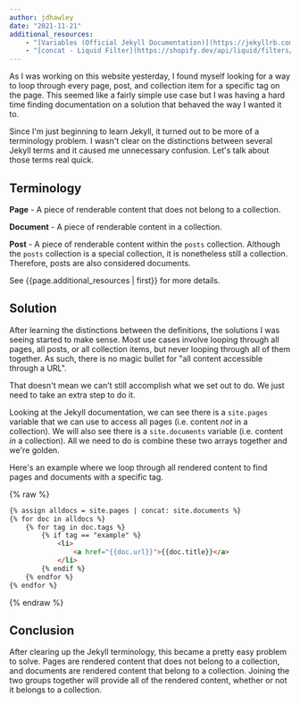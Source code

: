 ```yaml
---
author: jdhawley
date: "2021-11-21"
additional_resources: 
    - "[Variables (Official Jekyll Documentation)](https://jekyllrb.com/docs/variables/)"
    - "[concat - Liquid Filter](https://shopify.dev/api/liquid/filters/array-filters#concat)"
---
```


As I was working on this website yesterday, I found myself looking for a way to loop through every page, post, and collection item for a specific tag on the page. This seemed like a fairly simple use case but I was having a hard time finding documentation on a solution that behaved the way I wanted it to.

Since I'm just beginning to learn Jekyll, it turned out to be more of a terminology problem. I wasn't clear on the distinctions between several Jekyll terms and it caused me unnecessary confusion. Let's talk about those terms real quick.

## Terminology

**Page** - A piece of renderable content that does not belong to a collection.

**Document** - A piece of renderable content in a collection.

**Post** - A piece of renderable content within the `posts` collection. Although the `posts` collection is a special collection, it is nonetheless still a collection. Therefore, posts are also considered documents.

See {{page.additional_resources | first}} for more details.

## Solution

After learning the distinctions between the definitions, the solutions I was seeing started to make sense. Most use cases involve looping through all pages, all posts, or all collection items, but never looping through all of them together. As such, there is no magic bullet for "all content accessible through a URL".

That doesn't mean we can't still accomplish what we set out to do. We just need to take an extra step to do it.

Looking at the Jekyll documentation, we can see there is a `site.pages` variable that we can use to access all pages (i.e. content *not* in a collection). We will also see there is a `site.documents` variable (i.e. content *in* a collection). All we need to do is combine these two arrays together and we're golden. 

Here's an example where we loop through all rendered content to find pages and documents with a specific tag.

{% raw %}
```markdown
{% assign alldocs = site.pages | concat: site.documents %}
{% for doc in alldocs %}
    {% for tag in doc.tags %}
        {% if tag == "example" %}
            <li>
                <a href="{{doc.url}}">{{doc.title}}</a>
            </li>
        {% endif %}
    {% endfor %}
{% endfor %}
```
{% endraw %}

## Conclusion

After clearing up the Jekyll terminology, this became a pretty easy problem to solve. Pages are rendered content that does not belong to a collection, and documents are rendered content that belong to a collection. Joining the two groups together will provide all of the rendered content, whether or not it belongs to a collection.